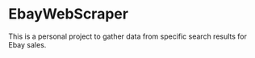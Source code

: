 # EbayWebScraper
This is a personal project to gather data from specific search results for Ebay sales.
